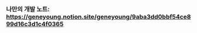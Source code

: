 ### 나만의 개발 노트: https://geneyoung.notion.site/geneyoung/9aba3dd0bbf54ce899d16c3d1c4f0365



<!--
**tbs01215/tbs01215** is a ✨ _special_ ✨ repository because its `README.md` (this file) appears on your GitHub profile.

Here are some ideas to get you started:

- 🔭 I’m currently working on ...
- 🌱 I’m currently learning ...
- 👯 I’m looking to collaborate on ...
- 🤔 I’m looking for help with ...
- 💬 Ask me about ...
- 📫 How to reach me: ...
- 😄 Pronouns: ...
- ⚡ Fun fact: ...
-->

